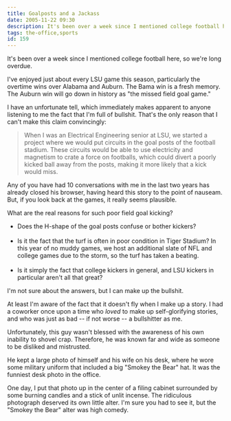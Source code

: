 ```yaml
---
title: Goalposts and a Jackass
date: 2005-11-22 09:30
description: It's been over a week since I mentioned college football here, so we're long overdue.  I've enjoyed just about every LSU game this season, particularly the overtime wins over Alabama and Auburn.  The Bama win is a fresh memory.  The Auburn win will go down in history as "the missed field goal game."
tags: the-office,sports
id: 159
---
```

It's been over a week since I mentioned college football here, so we're long overdue.

I've enjoyed just about every LSU game this season, particularly the overtime wins over Alabama and Auburn.  The Bama win is a fresh memory.  The Auburn win will go down in history as "the missed field goal game."

I have an unfortunate tell, which immediately makes apparent to anyone listening to me the fact that I'm full of bullshit.  That's the only reason that I can't make this claim convincingly:

<blockquote>When I was an Electrical Engineering senior at LSU, we started a project where we would put circuits in the goal posts of the football stadium.  These circuits would be able to use electricity and magnetism to crate a force on footballs, which could divert a poorly kicked ball away from the posts, making it more likely that a kick would miss.</blockquote>

Any of you have had 10 conversations with me in the last two years has already closed his browser, having heard this story to the point of nauseam.  But, if you look back at the games, it really seems plausible.

What are the real reasons for such poor field goal kicking?  

<ul><li>Does the H-shape of the goal posts confuse or bother kickers?<br /><br /></li><li>Is it the fact that the turf is often in poor condition in Tiger Stadium?  In this year of no muddy games, we host an additional slate of NFL and college games due to the storm, so the turf has taken a beating.<br /><br /></li><li>Is it simply the fact that college kickers in general, and LSU kickers in particular aren't all that great?</li></ul>

I'm not sure about the answers, but I can make up the bullshit.

At least I'm aware of the fact that it doesn't fly when I make up a story.  I had a coworker once upon a time who <i>loved</i> to make up self-glorifying stories, and who was just as bad -- if not worse -- a bullshitter as me.

Unfortunately, this guy wasn't blessed with the awareness of his own inability to shovel crap.  Therefore, he was known far and wide as someone to be disliked and mistrusted.

He kept a large photo of himself and his wife on his desk, where he wore some military uniform that included a big "Smokey the Bear" hat.  It was the funniest desk photo in the office.

One day, I put that photo up in the center of a filing cabinet surrounded by some burning candles and a stick of unlit incense.  The ridiculous photograph deserved its own little alter.  I'm sure you had to see it, but the "Smokey the Bear" alter was high comedy.


